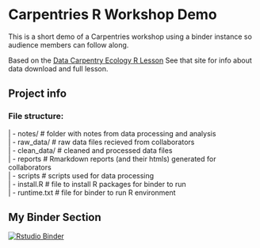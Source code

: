 # Carpentries R Workshop Demo

This is a short demo of a Carpentries workshop using a binder instance so audience members can follow along.

Based on the [Data Carpentry Ecology R Lesson](https://datacarpentry.org/R-ecology-lesson/)
See that site for info about data download and full lesson.

## Project info

### File structure:
| - notes/ # folder with notes from data processing and analysis  
| - raw_data/ # raw data files recieved from collaborators  
| - clean_data/ # cleaned and processed data files  
| - reports # Rmarkdown reports (and their htmls) generated for collaborators  
| - scripts # scripts used for data processing  
| - install.R # file to install R packages for binder to run  
| - runtime.txt # file for binder to run R environment  

## My Binder Section

[![Rstudio Binder](https://mybinder.org/badge_logo.svg)](https://mybinder.org/v2/gh/UW-Madison-DataScience/workshop-demo/HEAD?urlpath=rstudio)


